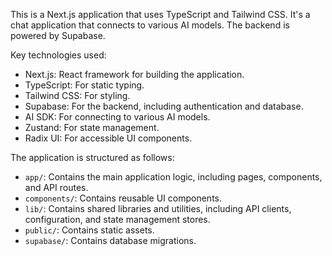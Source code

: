 
This is a Next.js application that uses TypeScript and Tailwind CSS. It's a chat application that connects to various AI models. The backend is powered by Supabase.

Key technologies used:
- Next.js: React framework for building the application.
- TypeScript: For static typing.
- Tailwind CSS: For styling.
- Supabase: For the backend, including authentication and database.
- AI SDK: For connecting to various AI models.
- Zustand: For state management.
- Radix UI: For accessible UI components.

The application is structured as follows:
- `app/`: Contains the main application logic, including pages, components, and API routes.
- `components/`: Contains reusable UI components.
- `lib/`: Contains shared libraries and utilities, including API clients, configuration, and state management stores.
- `public/`: Contains static assets.
- `supabase/`: Contains database migrations.
